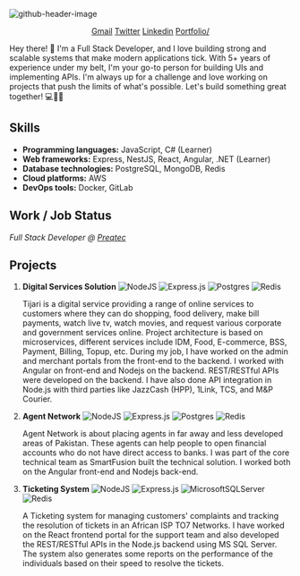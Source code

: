 ![github-header-image](https://github.com/mann-codes2014/mann-codes2014/assets/97145056/5e6a18cb-62b1-4768-9297-8921477ac880)



<p align="center"> 
<a href="mailto:mann.codes2014@gmail.com">Gmail</a>
<a href="https://twitter.com/abdur4082">Twitter</a>
<a href="https://www.linkedin.com/in/abdur-rehman-8a8558106/">Linkedin</a>
  <a href="https://www.abdurrehman.pro/">Portfolio/</a>
<p>Hey there! 👋 I'm a Full Stack Developer, and I love building strong and scalable systems that make modern applications tick. With 5+ years of experience under my belt, I'm your go-to person for building UIs and implementing APIs. I'm always up for a challenge and love working on projects that push the limits of what's possible. Let's build something great together! 💻🚀✨



<h2>Skills</h2>
<ul>
  <li><strong>Programming languages:</strong> JavaScript, C# (Learner)</li>
  <li><strong>Web frameworks:</strong> Express, NestJS, React, Angular, .NET (Learner)</li>
  <li><strong>Database technologies:</strong> PostgreSQL, MongoDB, Redis</li>
  <li><strong>Cloud platforms:</strong> AWS</li>
  <li><strong>DevOps tools:</strong> Docker, GitLab</li>
</ul>



## Work / Job Status
*Full Stack Developer @ [Preqtec](https://preqtec.com/)*

## Projects
1. **Digital Services Solution** ![NodeJS](https://img.shields.io/badge/Node.js-6DA55F?style=plastic&logo=node.js&logoColor=white) ![Express.js](https://img.shields.io/badge/Express.js-%23404d59.svg?style=plastic&logo=express&logoColor=%2361DAFB) ![Postgres](https://img.shields.io/badge/Postgres-%23316192.svg?style=plastic&logo=postgresql&logoColor=white) ![Redis](https://img.shields.io/badge/Redis-%23DD0031.svg?style=plastic&logo=redis&logoColor=white)

    Tijari is a digital service providing a range of online services to customers where they can do shopping, food delivery, make bill payments, watch live tv, watch movies, and request various corporate and government services online.
Project architecture is based on microservices, different services include IDM, Food, E-commerce, BSS, Payment, Billing, Topup, etc.
During my job, I have worked on the admin and merchant portals from the front-end to the backend. I worked with Angular on front-end and Nodejs on the backend. REST/RESTful APIs were developed on the backend. I have also done API integration in Node.js with third parties like JazzCash (HPP), 1Link, TCS, and M&P Courier.
    
1. **Agent Network** ![NodeJS](https://img.shields.io/badge/Node.js-6DA55F?style=plastic&logo=node.js&logoColor=white) ![Express.js](https://img.shields.io/badge/Express.js-%23404d59.svg?style=plastic&logo=express&logoColor=%2361DAFB) ![Postgres](https://img.shields.io/badge/Postgres-%23316192.svg?style=plastic&logo=postgresql&logoColor=white) ![Redis](https://img.shields.io/badge/Redis-%23DD0031.svg?style=plastic&logo=redis&logoColor=white)

    Agent Network is about placing agents in far away and less developed areas of Pakistan. These agents can help people to open financial accounts who do not have direct access to banks. I was part of the core technical team as SmartFusion built the technical solution. I worked both on the Angular front-end and Nodejs back-end.

1. **Ticketing System**  ![NodeJS](https://img.shields.io/badge/Node.js-6DA55F?style=plastic&logo=node.js&logoColor=white) ![Express.js](https://img.shields.io/badge/Express.js-%23404d59.svg?style=plastic&logo=express&logoColor=%2361DAFB) ![MicrosoftSQLServer](https://img.shields.io/badge/Microsoft%20SQL%20Sever-CC2927?style=plastic&logo=microsoft%20sql%20server&logoColor=white) ![Redis](https://img.shields.io/badge/Redis-%23DD0031.svg?style=plastic&logo=redis&logoColor=white)


    A Ticketing system for managing customers' complaints and tracking the resolution of tickets in an African ISP TO7 Networks.
I have worked on the React frontend portal for the support team and also developed the REST/RESTful APIs in the Node.js backend using MS SQL Server.
The system also generates some reports on the performance of the individuals based on their speed to resolve the tickets.

<!-- - ABC
- DEF

 - [ ] Pending
- [x] Done -->


<!--
**mann-codes2014/mann-codes2014** is a ✨ _special_ ✨ repository because its `README.md` (this file) appears on your GitHub profile.

Here are some ideas to get you started:

- 🔭 I’m currently working on ...
- 🌱 I’m currently learning ...
- 👯 I’m looking to collaborate on ...
- 🤔 I’m looking for help with ...
- 💬 Ask me about ...
- 📫 How to reach me: ...
- 😄 Pronouns: ...
- ⚡ Fun fact: ...
-->
